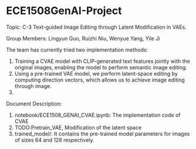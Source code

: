 # ECE1508GenAI-Project

Topic: C-3 Text-guided Image Editing through Latent Modification in VAEs.

Group Members: Lingyun Guo, Ruizhi Niu, Wenyue Yang, Yile Ji



The team has currently tried two implementation methods:

1. Training a CVAE model with CLIP-generated text features jointly with the original images, enabling the model to perform semantic image editing.
2. Using a pre-trained VAE model, we perform latent-space editing by computing direction vectors, which allows us to achieve image editing through image. 
3. 



Document Description:

1. notebook/ECE1508\_GENAI\_CVAE.ipynb: The implementation code of CVAE
2. TODO:Pretrain\_VAE, Modification of the latent space
3. trained\_model/: It contains the pre-trained model parameters for images of sizes 64 and 128 respectively.

